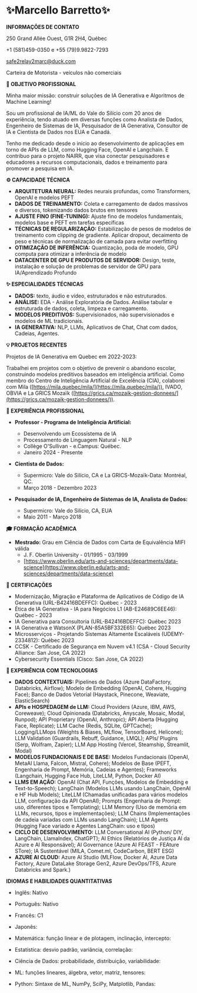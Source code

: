 # ✨Marcello Barretto✨  <!-- Largest -->

**INFORMAÇÕES DE CONTATO**

250 Grand Allée Ouest, G1R 2H4, Québec

+1 (581)459-0350 e +55 (79)9.9822-7293

safe2relay2marc@duck.com

Carteira de Motorista - veículos não comerciais

**🎯 OBJETIVO PROFISSIONAL**

Minha maior missão: construir soluções de IA Generativa e Algoritmos de Machine Learning!

Sou um profissional de IA/ML do Vale do Silício com 20 anos de experiência, tendo atuado em diversas funções como Analista de Dados, Engenheiro de Sistemas de IA, Pesquisador de IA Generativa, Consultor de IA e Cientista de Dados nos EUA e Canadá.

Tenho me dedicado desde o início ao desenvolvimento de aplicações em torno de APIs de LLM, como Hugging Face, OpenAI e Langchain. E contribuo para o projeto NAIRR, que visa conectar pesquisadores e educadores a recursos computacionais, dados e treinamento para promover a pesquisa em IA.

**⚙️ CAPACIDADE TÉCNICA**

*   **ARQUITETURA NEURAL:** Redes neurais profundas, como Transformers, OpenAI e modelos PEFT
*   **DADOS DE TREINAMENTO:** Coleta e carregamento de dados massivos e diversos, tokenizando dados brutos em tensores
*   **AJUSTE FINO (FINE-TUNING):** Ajuste fino de modelos fundamentais, modelos base e PEFT em tarefas específicas
*   **TÉCNICAS DE REGULARIZAÇÃO:** Estabilização de pesos de modelos de treinamento com clipping de gradiente. Aplicar dropout, decaimento de peso e técnicas de normalização de camada para evitar overfitting
*   **OTIMIZAÇÃO DE INFERÊNCIA:** Quantização, poda de modelo, GPU computa para otimizar a inferência de modelo
*   **DATACENTER DE GPU E PRODUTOS DE SERVIDOR:** Design, teste, instalação e solução de problemas de servidor de GPU para IA/Aprendizado Profundo

**✨ ESPECIALIDADES TÉCNICAS**

*   **DADOS:** texto, áudio e vídeo, estruturados e não estruturados.
*   **ANÁLISE:** EDA - Análise Exploratória de Dados. Análise tabular e estruturada de dados, coleta, limpeza e carregamento.
*   **MODELOS PREDITIVOS:** Supervisionados, não supervisionados e modelos de ML tradicionais.
*   **IA GENERATIVA:** NLP, LLMs, Aplicativos de Chat, Chat com dados, Cadeias, Agentes.

**💡 PROJETOS RECENTES**

Projetos de IA Generativa em Quebec em 2022-2023:

Trabalhei em projetos com o objetivo de prevenir o abandono escolar, construindo modelos preditivos baseados em inteligência artificial. Como membro do Centro de Inteligência Artificial de Excelência (CIA), colaborei com Mila ([https://mila.quebec/mila/](https://mila.quebec/mila/)), IVADO, OBVIA e La GRICS Mozaïk ([https://grics.ca/mozaik-gestion-donnees/](https://grics.ca/mozaik-gestion-donnees/)).

**💼 EXPERIÊNCIA PROFISSIONAL**

*   **Professor - Programa de Inteligência Artificial:**
    *   Desenvolvendo um Ecossistema de IA
    *   Processamento de Linguagem Natural - NLP
    *   Collège O'Sullivan - e.Campus: Québec.
    *   Janeiro 2024 - Presente

*   **Cientista de Dados:**
    *   Supermicro: Vale do Silício, CA e La GRICS-Mozaïk-Data: Montréal, QC.
    *   Março 2018 - Dezembro 2023

*   **Pesquisador de IA, Engenheiro de Sistemas de IA, Analista de Dados:**
    *   Supermicro: Vale do Silício, CA, EUA
    *   Maio 2011 - Março 2018

**🎓 FORMAÇÃO ACADÊMICA**

*   **Mestrado:** Grau em Ciência de Dados com Carta de Equivalência MIFI válida
    *   J. F. Oberlin University - 01/1995 - 03/1999
    *   [https://www.oberlin.edu/arts-and-sciences/departments/data-science](https://www.oberlin.edu/arts-and-sciences/departments/data-science)

**📜 CERTIFICAÇÕES**

*   Modernização, Migração e Plataforma de Aplicativos de Código de IA Generativa (URL-B42416BDEFFC): Québec - 2023
*   Ética de IA Generativa - IA para Negócios L1 (AB-E24689C6EE46): Québec - 2023
*   IA Generativa para Consultoria (URL-B42416BDEFFC): Québec 2023
*   IA Generativa e WatsonX (PLAN-85A5BF332E65): Québec 2023
*   Microsserviços - Projetando Sistemas Altamente Escaláveis (UDEMY-2334812): Québec 2023
*   CCSK - Certificado de Segurança em Nuvem v4.1 (CSA - Cloud Security Alliance: San Jose, CA 2022)
*   Cybersecurity Essentials (Cisco: San Jose, CA 2022)

**🧰 EXPERIÊNCIA COM TECNOLOGIAS**

*   **DADOS CONTEXTUAIS:** Pipelines de Dados (Azure DataFactory, Databricks, Airflow); Modelo de Embedding (OpenAI, Cohere, Hugging Face); Banco de Dados Vetorial (Haystack, Pinecone, Weaviate, ElasticSearch)
*   **APIs e HOSPEDAGEM de LLM:** Cloud Providers (Azure, IBM, AWS, Coreweave); Cloud Opinionada (Databricks, Anyscale, Mosaic, Modal, Runpod); API Proprietary (OpenAI, Anthropic); API Aberta (Hugging Face, Replicate); LLM Cache (Redis, SQLite, GPTCache); Logging/LLMops (Weights & Biases, MLflow, TensorBoard, Helicone); LLM Validation (Guardrails, Rebuff, Guidance, LMQL); APIs/ Plugins (Serp, Wolfram, Zapier); LLM App Hosting (Vercel, Steamship, Streamlit, Modal)
*   **MODELOS FUNDACIONAIS E DE BASE:** Modelos Fundacionais (OpenAI, MetaAl Llama, Falcon, Mistral, Cohere); Modelos de Base (PEFT, Engenharia de Prompt, Memória, Cadeias e Agentes); Frameworks (Langchain, Hugging Face Hub, LiteLLM, Python, Docker AI)
*   **LLMS EM AÇÃO:** OpenAI (Chat API, Funções, Modelos de Embedding e Text-to-Speech); LangChain (Modelos LLMs usando LangChain, OpenAI e HF Hub Models); LiteLLM (Chamadas unificadas para vários modelos LLM, configuração da API OpenAI); Prompts (Engenharia de Prompt: uso, diferentes tipos e Templating); LLM Memory (Uso de memória em LLMs, recursos, tipos e implementações); LLM Chains (Implementações de cadeia variadas com LLMs usando LangChain); LLM Agents (Hugging Face variado e Agentes LangChain: uso e tipos)
*   **CICLO DE DESENVOLVIMENTO:** LLM Conversational AI (Python/ DIY, LangChain, Llamalndex, ChatGPT); Al Ethics (Relatórios de Justiça Al da Azure e Al Responsável); Al Governance (Azure AI FEAST - FEAture STore); IA Sustentável (MILA, Comet.ml, CodeCarbon, BERT ESG)
*   **AZURE AI CLOUD:** Azure Al Studio (MLFlow, Docker Al, Azure Data Factory, Azure DataLake Storage Gen2, Azure DevOps/TFS, Azure Databricks and Spark.)

**IDIOMAS E HABILIDADES QUANTITATIVAS**

*   Inglês: Nativo
*   Português: Nativo
*   Francês: C1
*   Japonês:

*   Matemática: função linear e de plotagem, inclinação, intercepto:

*   Estatística: desvio padrão, variância, correlação:

*   Ciência de Dados: probabilidade, distribuição, variabilidade:

*   ML: funções lineares, álgebra, vetor, matriz, tensores:

*   Python: Sintaxe de ML, NumPy, SciPy, Matplotlib, Pandas: